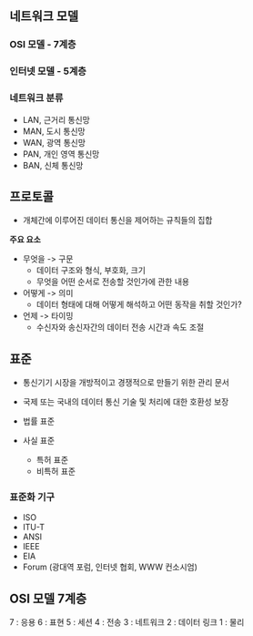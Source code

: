 ## 네트워크 모델

### OSI 모델 - 7계층

### 인터넷 모델 - 5계층

### 네트워크 분류

-   LAN, 근거리 통신망
-   MAN, 도시 통신망
-   WAN, 광역 통신망
-   PAN, 개인 영역 통신망
-   BAN, 신체 통신망

## 프로토콜

-   개체간에 이루어진 데이터 통신을 제어하는 규칙들의 집합

**주요 요소**

-   무엇을 -> 구문
    -   데이터 구조와 형식, 부호화, 크기
    -   무엇을 어떤 순서로 전송할 것인가에 관한 내용
-   어떻게 -> 의미
    -   데이터 형태에 대해 어떻게 해석하고 어떤 동작을 취할 것인가?
-   언제 -> 타이밍
    -   수신자와 송신자간의 데이터 전송 시간과 속도 조절

## 표준

-   통신기기 시장을 개방적이고 경쟁적으로 만들기 위한 관리 문서
-   국제 또는 국내의 데이터 통신 기술 및 처리에 대한 호환성 보장

-   법률 표준
-   사실 표준
    -   특허 표준
    -   비특허 표준

### 표준화 기구

-   ISO
-   ITU-T
-   ANSI
-   IEEE
-   EIA
-   Forum (광대역 포럼, 인터넷 협회, WWW 컨소시엄)

## OSI 모델 7계층

7 : 응용
6 : 표현
5 : 세션
4 : 전송
3 : 네트워크
2 : 데이터 링크
1 : 물리
